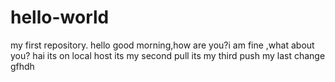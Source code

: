 # hello-world
my first repository.
hello good morning,how are you?i am fine ,what about you?
hai its on local host
its my second pull
its my third push
my last change
gfhdh
